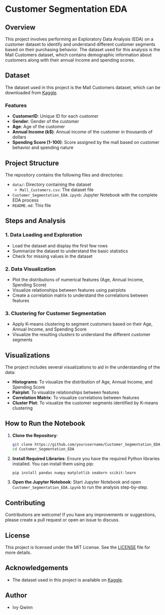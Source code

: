 # Customer Segmentation EDA

## Overview
This project involves performing an Exploratory Data Analysis (EDA) on a customer dataset to identify and understand different customer segments based on their purchasing behavior. The dataset used for this analysis is the Mall Customers dataset, which contains demographic information about customers along with their annual income and spending scores.

## Dataset
The dataset used in this project is the Mall Customers dataset, which can be downloaded from [Kaggle](https://www.kaggle.com/datasets/vjchoudhary7/customer-segmentation-tutorial-in-python).

### Features
- **CustomerID**: Unique ID for each customer
- **Gender**: Gender of the customer
- **Age**: Age of the customer
- **Annual Income (k$)**: Annual income of the customer in thousands of dollars
- **Spending Score (1-100)**: Score assigned by the mall based on customer behavior and spending nature

## Project Structure
The repository contains the following files and directories:
- `data/`: Directory containing the dataset
  - `Mall_Customers.csv`: The dataset file
- `Customer_Segmentation_EDA.ipynb`: Jupyter Notebook with the complete EDA process
- `README.md`: This file

## Steps and Analysis

### 1. Data Loading and Exploration
- Load the dataset and display the first few rows
- Summarize the dataset to understand the basic statistics
- Check for missing values in the dataset

### 2. Data Visualization
- Plot the distributions of numerical features (Age, Annual Income, Spending Score)
- Visualize relationships between features using pairplots
- Create a correlation matrix to understand the correlations between features

### 3. Clustering for Customer Segmentation
- Apply K-means clustering to segment customers based on their Age, Annual Income, and Spending Score
- Visualize the resulting clusters to understand the different customer segments

## Visualizations
The project includes several visualizations to aid in the understanding of the data:
- **Histograms**: To visualize the distribution of Age, Annual Income, and Spending Score
- **Pairplot**: To visualize relationships between features
- **Correlation Matrix**: To visualize correlations between features
- **Cluster Plot**: To visualize the customer segments identified by K-means clustering

## How to Run the Notebook
1. **Clone the Repository**:
    ```sh
    git clone https://github.com/yourusername/Customer_Segmentation_EDA.git
    cd Customer_Segmentation_EDA
    ```

2. **Install Required Libraries**:
    Ensure you have the required Python libraries installed. You can install them using pip:
    ```sh
    pip install pandas numpy matplotlib seaborn scikit-learn
    ```

3. **Open the Jupyter Notebook**:
    Start Jupyter Notebook and open `Customer_Segmentation_EDA.ipynb` to run the analysis step-by-step.

## Contributing
Contributions are welcome! If you have any improvements or suggestions, please create a pull request or open an issue to discuss.

## License
This project is licensed under the MIT License. See the [LICENSE](LICENSE) file for more details.

## Acknowledgements
- The dataset used in this project is available on [Kaggle](https://www.kaggle.com/datasets/vjchoudhary7/customer-segmentation-tutorial-in-python).

## Author
- Ivy Qwinn
